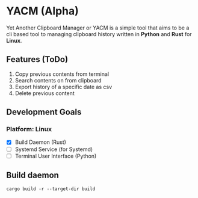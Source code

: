 # YACM (Alpha)

Yet Another Clipboard Manager or YACM is a simple tool that aims to be a cli based tool to managing clipboard history written in **Python** and **Rust** for **Linux**.

## Features (ToDo)

1. Copy previous contents from terminal
2. Search contents on from clipboard
3. Export history of a specific date as csv
4. Delete previous content

## Development Goals

### Platform: Linux

- [x] Build Daemon (Rust)
- [ ] Systemd Service (for Systemd)
- [ ] Terminal User Interface (Python)

## Build daemon

```shell
cargo build -r --target-dir build
```
